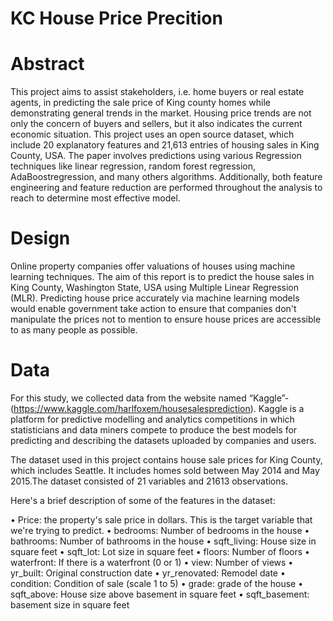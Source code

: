 # KC House Price Precition

# Abstract
This project aims to assist stakeholders, i.e. home buyers or real estate agents, in predicting the sale price of King county homes while demonstrating general trends in the market. Housing price trends are not only the concern of buyers and sellers, but it also indicates the current economic situation. This project uses an open source dataset, which include 20 explanatory features and 21,613 entries of housing sales in King County, USA. The paper involves predictions using various Regression techniques like linear regression, random forest regression, AdaBoostregression, and many others algorithms. Additionally, both feature engineering and feature reduction are performed throughout the analysis to reach to determine most effective model.

# Design
Online property companies offer valuations of houses using machine learning techniques. The aim of this report is to predict the house sales in King County, Washington State, USA using Multiple Linear Regression (MLR). Predicting house price accurately via machine learning models would enable government take action to ensure that companies don't manipulate the prices not to mention to ensure house prices are accessible to as many people as possible.

# Data
For this study, we collected data from the website named “Kaggle”-(https://www.kaggle.com/harlfoxem/housesalesprediction). Kaggle is a platform for predictive modelling and analytics competitions in which statisticians and data miners compete to produce the best models for predicting and describing the datasets uploaded by companies and users.

The dataset used in this project contains house sale prices for King County, which includes Seattle. It includes homes sold between May 2014 and May 2015.The dataset consisted of 21 variables and 21613 observations.

Here's a brief description of some of the features in the dataset:

•	Price: the property's sale price in dollars. This is the target variable that we're trying to predict.
•	bedrooms:  Number of bedrooms in the house
•	bathrooms:  Number of bathrooms in the house
•	sqft_living: House size in square feet
•	sqft_lot: Lot size in square feet
•	floors: Number of floors 
•	waterfront: If there is a waterfront (0 or 1)
•	view: Number of views
•	yr_built: Original construction date 
•	yr_renovated: Remodel date
•	condition: Condition of sale (scale 1 to 5)
•	grade: grade of the house
•	sqft_above: House size above basement in square feet
•	sqft_basement: basement size in square feet
